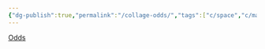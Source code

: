 ```yaml
---
{"dg-publish":true,"permalink":"/collage-odds/","tags":["c/space","c/man","c/woman","c/sun","c/moon","c/AR","c/ripples","c/yellow","c/blue"],"created":"2024-01-09T08:59:56.231-05:00","updated":"2024-01-09T09:00:40.193-05:00"}
---
```



[Odds](https://www.instagram.com/p/CxoBAwfxbm1/)
